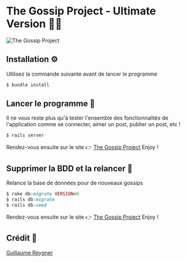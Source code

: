 # The Gossip Project - Ultimate Version 📸🤯

![The Gossip Project](https://i.imgur.com/5hOOuAk.gif)


## Installation ⚙️

Utilisez la commande suivante avant de lancer le programme

```ruby
$ bundle install
```

## Lancer le programme 🚦

Il ne vous reste plus qu'à tester l'ensemble des fonctionnalités de l'application comme se connecter, aimer un post, publier un post, etc ! 

```ruby
$ rails server 
```

Rendez-vous ensuite sur le site 👉 [The Gossip Project](http://localhost:3000/)
Enjoy !

## Supprimer la BDD et la relancer 🚦

Relance la base de données pour de nouveaux gossips

```ruby
$ rake db:migrate VERSION=0 
$ rails db:migrate
$ rails db:seed
```

Rendez-vous ensuite sur le site 👉 [The Gossip Project](http://localhost:3000/)
Enjoy !

## Crédit 🔗
[Guillaume Reygner](https://github.com/guillaume-rygn)

